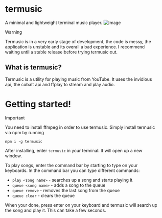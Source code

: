 # termusic
A minimal and lightweight terminal music player.
![image](https://github.com/pyrretsoftware/termusic/images/carbon.png?raw=true)
> [!WARNING]  
> Termusic is in a very early stage of development, the code is messy, the application is unstable and its overall a bad experience. I recommend waiting until a stable release before trying termusic out.

## What is termusic?
Termusic is a utility for playing music from YouTube. It uses the invidious api, the cobalt api and ffplay to stream and play audio.
# Getting started!
> [!IMPORTANT]  
> You need to install ffmpeg in order to use termusic.
Simply install termusic via npm by running

```
npm i -g termusic
```

After installing, enter ``termusic`` in your terminal. It will open up a new window.

To play songs, enter the command bar by starting to type on your keyboards. In the command bar you can type different commands:
- ``play <song name>`` - searches up a song and starts playing it.
- ``queue <song name>`` - adds a song to the queue
- ``queue remove`` - removes the last song from the queue
- ``queue clear`` - clears the queue

When your done, press enter on your keyboard and termusic will search up the song and play it. This can take a few seconds.